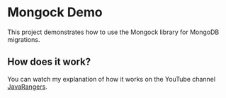# Mongock Demo

This project demonstrates how to use the Mongock library for MongoDB migrations.

## How does it work?
You can watch my explanation of how it works on the YouTube channel [JavaRangers](https://www.youtube.com/watch?v=ggaCu1x4iAg&t=344s).

